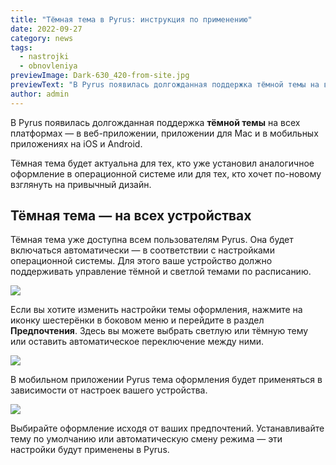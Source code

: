 ```yaml
---
title: "Тёмная тема в Pyrus: инструкция по применению"
date: 2022-09-27
category: news
tags:
  - nastrojki
  - obnovleniya
previewImage: Dark-630_420-from-site.jpg
previewText: "В Pyrus появилась долгожданная поддержка тёмной темы на всех платформах — в веб-приложении, приложении для Mac и в мобильных приложениях на iOS и Android."
author: admin
---
```

В Pyrus появилась долгожданная поддержка **тёмной темы** на всех платформах — в веб-приложении, приложении для Mac и в мобильных приложениях на iOS и Android.

Тёмная тема будет актуальна для тех, кто уже установил аналогичное оформление в операционной системе или для тех, кто хочет по-новому взглянуть на привычный дизайн.

## **Тёмная тема — на всех устройствах**

Тёмная тема уже доступна всем пользователям Pyrus. Она будет включаться автоматически — в соответствии с настройками операционной системы. Для этого ваше устройство должно поддерживать управление тёмной и светлой темами по расписанию.

![](temnaya-tema-1024x652.webp)

Если вы хотите изменить настройки темы оформления, нажмите на иконку шестерёнки в боковом меню и перейдите в раздел **Предпочтения**. Здесь вы можете выбрать светлую или тёмную тему или оставить автоматическое переключение между ними.

![](Group-7686-1024x683.webp)

В мобильном приложении Pyrus тема оформления будет применяться в зависимости от настроек вашего устройства.

![](iphonesdark.webp)

Выбирайте оформление исходя от ваших предпочтений. Устанавливайте тему по умолчанию или автоматическую смену режима — эти настройки будут применены в Pyrus.
